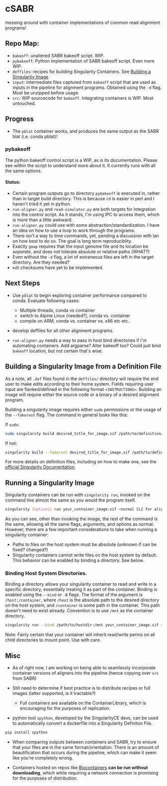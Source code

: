 # cSABR
messing around with container implementations of common read alignment programs!

## Repo Map:
- `bakeoff`: unaltered SABR bakeoff script. WIP.
- `pybakeoff`: Python implementation of SABR bakeoff script. Even more WIP.
- `deffiles`: recipes for building Singularity Containers. See [Building a Singularity Image](#building-a-singularity-image-from-a-definition-file)
- `input`: intermediate files captured from `bakeoff` script that are used as inputs in the pipeline for alignment programs. Obtained using the `-d` flag. Must be unzipped before usage.
- `src`: WIP sourcecode for `bakeoff`. Integrating containers is WIP. Most untouched.

## Progress

- The `pblat` container works, and produces the same output as the SABR blat (i.e. conda pblat)!

### pybakeoff

The python bakeoff control script is a WIP, as is its documentation. Please see within the script to understand more about it. It currently runs with all the same options.

#### Status:

- Certain program outputs go to directory `pybakeoff` is executed in, rather than in target build directory. This is because `cd` is easier in perl and I haven't tried it yet in python.
- `run-aligner.py` and `read-simulator.py` are both targets for integration into the control script. As it stands, I'm using IPC to access them, which is more than a little awkward.
- `run-aligner.py` could use with some abstraction/standardization. I have an idea on how to use a loop to work through the programs.
- There isn't a way to time commands, yet, pending a discussion with Ian on how best to do so. The goal is long term reproduciblity.
- Exactly `gmap` requires that the input genome file and its location be *separate*, and does not tolerate absolute or relative paths (WHAT?)
- Even without the `-d` flag, a lot of extraneous files are left in the target directory. Are they needed?
- `md5` checksums have yet to be implemented.

## Next Steps

- Use `pblat` to begin exploring container performance compared to conda. Evaluate following cases:
	- Multiple threads, conda vs container
	- switch to Alpine Linux (needed?), conda vs. container
	- compile on ARM, conda vs. container vs. x86 etc etc.

- develop deffiles for all other alignment programs.
- `run-aligner.py` needs a way to pass in host bind directories if I'm automating containers. Add argparse? Alter bakeoff too? Could just bind `bakeoff` location, but not certain that's wise.


## Building a Singularity Image from a Definition File

As a note, all `.def` files found in the `deffiles/` directory will require the end user to make edits according to their home system. Fields requiring user input are flanked/defined in the following format `<INSTRUCTIONS>`. Building an image will require either the source code or a binary of a desired alignment program.

Building a singularity image requires either `sudo` permissions or the usage of the `--fakeroot` flag. The command in general looks like this:

If `sudo`:
```bash
sudo singularity build desired_title_for_image.sif /path/to/definition/file.def
```

If not:
```bash
singularity build --fakeroot desired_title_for_image.sif /path/to/definition/file.def
```

For more details on definition files, including on how to make one, see the [official Singularity Documentation](https://docs.sylabs.io/guides/latest/user-guide/definition_files.html).


## Running a Singularity Image

Singularity containers can be run with `singularity run`, invoked on the command line almost the same as you would the program itself.

```bash
singularity [options] run your_container_image.sif <normal CLI for alignment program here>
```

As you can see, other than invoking the image, the rest of the command is the same, allowing all the same flags, arguments, and options as normal. However, there are a few important considerations to take when running a singularity container:

* Paths to files on the host system must be absolute (unknown if can be fixed? changed?)
* Singularity containers cannot write files on the host system by default. This behavior can be enabled by binding a directory. See below.

### Binding Host System Directories.

Binding a directory allows your singularity container to read and write in a specific directory, essentially treating it as part of the container. Binding is enabled using the `--bind` or `-B` flags. The format of the argument is `/host:/container`, where `/host` is the absolute path to the desired directory on the host system, and `/container` is some path in the container. This path doesn't need to exist already. Convention is to use `/mnt` as the container directory.

```bash
singularity run --bind /path/to/hostdir:/mnt your_container_image.sif <normal CLI for alignment program here>
```

Note: Fairly certain that your container will inherit read/write perms on all child directories to mount point. Use with care.

## Misc

- As of right now, I am working on being able to seamlessly incorporate container versions of aligners into the pipeline (hence copying over `src` from SABR)
- Still need to determine if best practice is to distribute recipes or full images (latter supported, is it tractable?)
	- Full containers are available on the ContainerLibrary, which is encouraging for the purposes of replication.

- python tool `spython`, developed by the SingularityCE devs, can be used to automatically convert a dockerfile into a Singularity Definiton File. 
```bash
pip install spython
```

- When comparing outputs between containers and SABR, try to ensure that your files are in the same format/orientation. There is an amount of beautification that occurs during the pipeline, which can make it seem like you're completely wrong.

- Containers hosted on repos like [Biocontainers](https://biocontainers.pro/) **can be run without downloading**, which while requiring a network connection is promising for the purposes of distribution.
